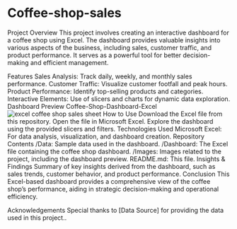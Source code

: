 # Coffee-shop-sales

Project Overview
This project involves creating an interactive dashboard for a coffee shop using Excel. The dashboard provides valuable insights into various aspects of the business, including sales, customer traffic, and product performance. It serves as a powerful tool for better decision-making and efficient management.

Features
Sales Analysis: Track daily, weekly, and monthly sales performance.
Customer Traffic: Visualize customer footfall and peak hours.
Product Performance: Identify top-selling products and categories.
Interactive Elements: Use of slicers and charts for dynamic data exploration.
Dashboard Preview
Coffee-Shop-Dashboard-Excel![excel coffee shop sales sheet](https://github.com/user-attachments/assets/8624c1b6-e261-49bf-be71-0025a1897a92)
How to Use
Download the Excel file from this repository.
Open the file in Microsoft Excel.
Explore the dashboard using the provided slicers and filters.
Technologies Used
Microsoft Excel: For data analysis, visualization, and dashboard creation.
Repository Contents
/Data: Sample data used in the dashboard.
/Dashboard: The Excel file containing the coffee shop dashboard.
/Images: Images related to the project, including the dashboard preview.
README.md: This file.
Insights & Findings
Summary of key insights derived from the dashboard, such as sales trends, customer behavior, and product performance.
Conclusion
This Excel-based dashboard provides a comprehensive view of the coffee shop’s performance, aiding in strategic decision-making and operational efficiency.

Acknowledgements
Special thanks to [Data Source] for providing the data used in this project..
